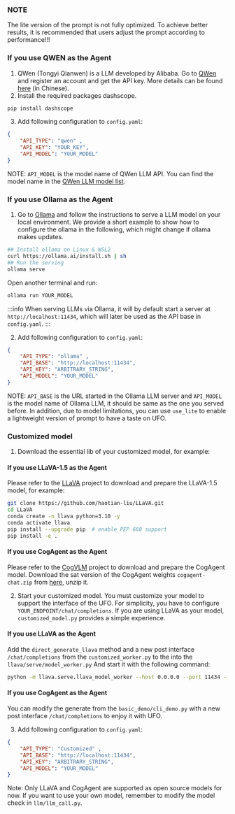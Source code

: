 ### NOTE
The lite version of the prompt is not fully optimized. To achieve better results, it is recommended that users adjust the prompt according to performance!!!
### If you use QWEN as the Agent

1. QWen (Tongyi Qianwen) is a LLM developed by Alibaba. Go to [QWen](https://dashscope.aliyun.com/) and register an account and get the API key. More details can be found [here](https://help.aliyun.com/zh/dashscope/developer-reference/activate-dashscope-and-create-an-api-key?spm=a2c4g.11186623.0.0.7b5749d72j3SYU) (in Chinese).
2. Install the required packages dashscope.
```bash
pip install dashscope
```
3. Add following configuration to `config.yaml`:
```json showLineNumbers
{
    "API_TYPE": "qwen" ,
    "API_KEY": "YOUR_KEY",  
    "API_MODEL": "YOUR_MODEL"
}
```
NOTE: `API_MODEL` is the model name of QWen LLM API. 
You can find the model name in the [QWen LLM model list](https://help.aliyun.com/zh/dashscope/developer-reference/model-square/?spm=a2c4g.11186623.0.0.35a36ffdt97ljI).

### If you use Ollama as the Agent
1. Go to [Ollama](https://github.com/jmorganca/ollama) and follow the instructions to serve a LLM model on your local environment.
We provide a short example to show how to configure the ollama in the following, which might change if ollama makes updates.

```bash title="install ollama and serve LLMs in local" showLineNumbers
## Install ollama on Linux & WSL2
curl https://ollama.ai/install.sh | sh
## Run the serving
ollama serve
```
Open another terminal and run:
```bash
ollama run YOUR_MODEL
```

:::info
When serving LLMs via Ollama, it will by default start a server at `http://localhost:11434`, which will later be used as the API base in `config.yaml`.
:::

2. Add following configuration to `config.yaml`:
```json showLineNumbers
{
    "API_TYPE": "ollama" ,
    "API_BASE": "http://localhost:11434", 
    "API_KEY": "ARBITRARY_STRING",  
    "API_MODEL": "YOUR_MODEL"
}
```
NOTE: `API_BASE` is the URL started in the Ollama LLM server and `API_MODEL` is the model name of Ollama LLM, it should be same as the one you served before. In addition, due to model limitations, you can use `use_lite` to enable a lightweight version of prompt to have a taste on UFO.

### Customized model 

1. Download the essential lib of your customized model, for example:

#### If you use LLaVA-1.5 as the Agent

Please refer to the [LLaVA](https://github.com/haotian-liu/LLaVA) project to download and prepare the LLaVA-1.5 model, for example:

```bash
git clone https://github.com/haotian-liu/LLaVA.git
cd LLaVA
conda create -n llava python=3.10 -y
conda activate llava
pip install --upgrade pip  # enable PEP 660 support
pip install -e .
```

#### If you use CogAgent as the Agent

Please refer to the [CogVLM](https://github.com/THUDM/CogVLM) project to download and prepare the CogAgent model. Download the sat version of the CogAgent weights `cogagent-chat.zip` from [here](https://huggingface.co/THUDM/CogAgent/tree/main), unzip it.


2. Start your customized model. You must customize your model to support the interface of the UFO.
For simplicity, you have to configure `YOUR_ENDPOINT/chat/completions`. If you are using LLaVA as your model, `customized_model.py` provides a simple experience.

#### If you use LLaVA as the Agent
Add the `direct_generate_llava` method and a new post interface `/chat/completions` from the `customized_worker.py` to the into the `llava/serve/model_worker.py` And start it with the following command:
```bash
python -m llava.serve.llava_model_worker --host 0.0.0.0 --port 11434 --worker http://localhost:11434 --model-path liuhaotian/llava-v1.6-34b --no-register
```

#### If you use CogAgent as the Agent
You can modify the generate from the `basic_demo/cli_demo.py` with a new post interface `/chat/completions` to enjoy it with UFO.


3. Add following configuration to `config.yaml`:
```json showLineNumbers
{
    "API_TYPE": "Customized" ,
    "API_BASE": "http://localhost:11434", 
    "API_KEY": "ARBITRARY_STRING",  
    "API_MODEL": "YOUR_MODEL"
}
```

Note: Only LLaVA and CogAgent are supported as open source models for now. If you want to use your own model, remember to modify the model check in `llm/llm_call.py`.